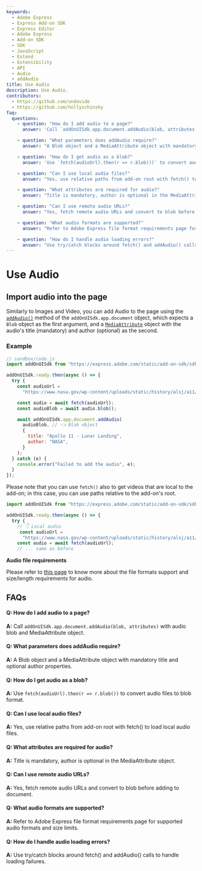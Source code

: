 ```yaml
---
keywords:
  - Adobe Express
  - Express Add-on SDK
  - Express Editor
  - Adobe Express
  - Add-on SDK
  - SDK
  - JavaScript
  - Extend
  - Extensibility
  - API
  - Audio
  - addAudio
title: Use Audio
description: Use Audio.
contributors:
  - https://github.com/undavide
  - https://github.com/hollyschinsky
faq:
  questions:
    - question: "How do I add audio to a page?"
      answer: 'Call `addOnUISdk.app.document.addAudio(blob, attributes)` with audio blob and MediaAttribute object.'

    - question: "What parameters does addAudio require?"
      answer: "A Blob object and a MediaAttribute object with mandatory title and optional author properties."

    - question: "How do I get audio as a blob?"
      answer: 'Use `fetch(audioUrl).then(r => r.blob())` to convert audio files to blob format.'

    - question: "Can I use local audio files?"
      answer: "Yes, use relative paths from add-on root with fetch() to load local audio files."

    - question: "What attributes are required for audio?"
      answer: "Title is mandatory, author is optional in the MediaAttribute object."

    - question: "Can I use remote audio URLs?"
      answer: "Yes, fetch remote audio URLs and convert to blob before adding to document."

    - question: "What audio formats are supported?"
      answer: "Refer to Adobe Express file format requirements page for supported audio formats and size limits."

    - question: "How do I handle audio loading errors?"
      answer: "Use try/catch blocks around fetch() and addAudio() calls to handle loading failures."
---
```


# Use Audio

## Import audio into the page

Similarly to Images and Video, you can add Audio to the page using the [`addAudio()`](../../../references/addonsdk/app-document.md#addaudio) method of the `addOnUISdk.app.document` object, which expects a `Blob` object as the first argument, and a [`MediaAttribute`](../../../references/addonsdk/app-document.md#mediaattributes) object with the audio's title (mandatory) and author (optional) as the second.

### Example

```js
// sandbox/code.js
import addOnUISdk from "https://express.adobe.com/static/add-on-sdk/sdk.js";

addOnUISdk.ready.then(async () => {
  try {
    const audioUrl =
      "https://www.nasa.gov/wp-content/uploads/static/history/alsj/a11/a11a1021133-3114.mp3";

    const audio = await fetch(audioUrl);
    const audioBlob = await audio.blob();

    await addOnUISdk.app.document.addAudio(
      audioBlob, // 👈 Blob object
      {
        title: "Apollo 11 - Lunar Landing",
        author: "NASA",
      }
    );
  } catch (e) {
    console.error("Failed to add the audio", e);
  }
});
```

Please note that you can use `fetch()` also to get videos that are local to the add-on; in this case, you can use paths relative to the add-on's root.

```js
import addOnUISdk from "https://express.adobe.com/static/add-on-sdk/sdk.js";

addOnUISdk.ready.then(async () => {
  try {
    // 👇 Local audio
     const audioUrl =
      "https://www.nasa.gov/wp-content/uploads/static/history/alsj/a11/a11a1021133-3114.mp3";
    const audio = await fetch(audioUrl);
    // ... same as before
```

<InlineAlert slots="header, text" variant="info"/>

**Audio file requirements**

Please refer to [this page](https://helpx.adobe.com/au/express/create-and-edit-videos/change-file-formats/video-quick-actions-requirements.html) to know more about the file formats support and size/length requirements for audio.

## FAQs

#### Q: How do I add audio to a page?

**A:** Call `addOnUISdk.app.document.addAudio(blob, attributes)` with audio blob and MediaAttribute object.

#### Q: What parameters does addAudio require?

**A:** A Blob object and a MediaAttribute object with mandatory title and optional author properties.

#### Q: How do I get audio as a blob?

**A:** Use `fetch(audioUrl).then(r => r.blob())` to convert audio files to blob format.

#### Q: Can I use local audio files?

**A:** Yes, use relative paths from add-on root with fetch() to load local audio files.

#### Q: What attributes are required for audio?

**A:** Title is mandatory, author is optional in the MediaAttribute object.

#### Q: Can I use remote audio URLs?

**A:** Yes, fetch remote audio URLs and convert to blob before adding to document.

#### Q: What audio formats are supported?

**A:** Refer to Adobe Express file format requirements page for supported audio formats and size limits.

#### Q: How do I handle audio loading errors?

**A:** Use try/catch blocks around fetch() and addAudio() calls to handle loading failures.
